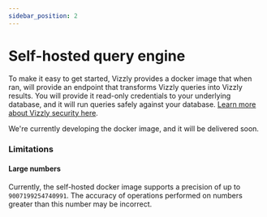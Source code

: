 ```yaml
---
sidebar_position: 2
---
```


# Self-hosted query engine

To make it easy to get started, Vizzly provides a docker image that when ran, will provide an endpoint that transforms Vizzly queries into Vizzly results. You will provide it read-only credentials to your underlying database, and it will run queries safely against your database. [Learn more about Vizzly security here](/security).

We're currently developing the docker image, and it will be delivered soon.

### Limitations

#### Large numbers
Currently, the self-hosted docker image supports a precision of up to `9007199254740991`. The accuracy of operations performed on numbers greater than this number may be incorrect.
